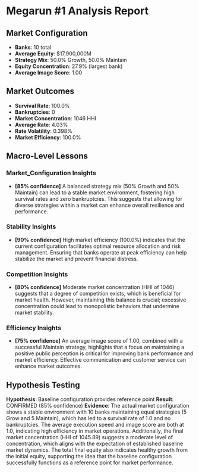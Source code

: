 # Megarun #1 Analysis Report

## Market Configuration
- **Banks**: 10 total
- **Average Equity**: $17,900,000M
- **Strategy Mix**: 50.0% Growth, 50.0% Maintain
- **Equity Concentration**: 27.9% (largest bank)
- **Average Image Score**: 1.00

## Market Outcomes
- **Survival Rate**: 100.0%
- **Bankruptcies**: 0
- **Market Concentration**: 1046 HHI
- **Average Rate**: 4.03%
- **Rate Volatility**: 0.398%
- **Market Efficiency**: 100.0%

## Macro-Level Lessons

### Market_Configuration Insights
- **[85% confidence]** A balanced strategy mix (50% Growth and 50% Maintain) can lead to a stable market environment, fostering high survival rates and zero bankruptcies. This suggests that allowing for diverse strategies within a market can enhance overall resilience and performance.

### Stability Insights
- **[90% confidence]** High market efficiency (100.0%) indicates that the current configuration facilitates optimal resource allocation and risk management. Ensuring that banks operate at peak efficiency can help stabilize the market and prevent financial distress.

### Competition Insights
- **[80% confidence]** Moderate market concentration (HHI of 1046) suggests that a degree of competition exists, which is beneficial for market health. However, maintaining this balance is crucial; excessive concentration could lead to monopolistic behaviors that undermine market stability.

### Efficiency Insights
- **[75% confidence]** An average image score of 1.00, combined with a successful Maintain strategy, highlights that a focus on maintaining a positive public perception is critical for improving bank performance and market efficiency. Effective communication and customer service can enhance market outcomes.

## Hypothesis Testing
**Hypothesis**: Baseline configuration provides reference point
**Result**: CONFIRMED (85% confidence)
**Evidence**: The actual market configuration shows a stable environment with 10 banks maintaining equal strategies (5 Grow and 5 Maintain), which has led to a survival rate of 1.0 and no bankruptcies. The average execution speed and image score are both at 1.0, indicating high efficiency in market operations. Additionally, the final market concentration (HHI of 1045.89) suggests a moderate level of concentration, which aligns with the expectation of established baseline market dynamics. The total final equity also indicates healthy growth from the initial equity, supporting the idea that the baseline configuration successfully functions as a reference point for market performance.